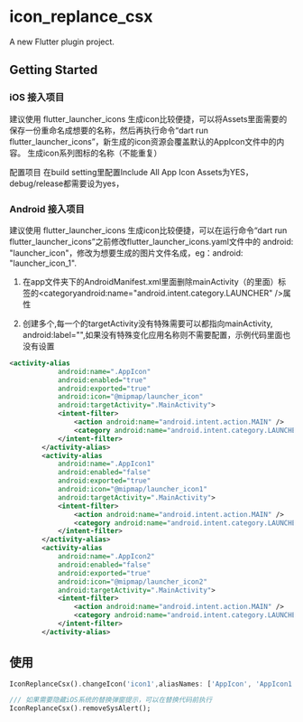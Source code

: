 # icon_replance_csx

A new Flutter plugin project.

## Getting Started

### iOS 接入项目
建议使用 flutter_launcher_icons 生成icon比较便捷，可以将Assets里面需要的保存一份重命名成想要的名称，然后再执行命令“dart run flutter_launcher_icons”，新生成的icon资源会覆盖默认的AppIcon文件中的内容。
生成icon系列图标的名称（不能重复）

配置项目 在build setting里配置Include All App Icon Assets为YES，debug/release都需要设为yes，

### Android  接入项目
建议使用 flutter_launcher_icons 生成icon比较便捷，可以在运行命令“dart run flutter_launcher_icons”之前修改flutter_launcher_icons.yaml文件中的 android: "launcher_icon"，修改为想要生成的图片文件名成，eg：android: "launcher_icon_1".

1. 在app文件夹下的AndroidManifest.xml里面删除mainActivity（<application>的<activity>里面）标签的<categoryandroid:name="android.intent.category.LAUNCHER" />属性

2. 创建多个<activity-alias>,每一个的targetActivity没有特殊需要可以都指向mainActivity, android:label="",如果没有特殊变化应用名称则不需要配置，示例代码里面也没有设置
```xml
<activity-alias
            android:name=".AppIcon"
            android:enabled="true"
            android:exported="true"
            android:icon="@mipmap/launcher_icon"
            android:targetActivity=".MainActivity">
            <intent-filter>
                <action android:name="android.intent.action.MAIN" />
                <category android:name="android.intent.category.LAUNCHER" />
            </intent-filter>
        </activity-alias>
        <activity-alias
            android:name=".AppIcon1"
            android:enabled="false"
            android:exported="true"
            android:icon="@mipmap/launcher_icon1"
            android:targetActivity=".MainActivity">
            <intent-filter>
                <action android:name="android.intent.action.MAIN" />
                <category android:name="android.intent.category.LAUNCHER" />
            </intent-filter>
        </activity-alias>
        <activity-alias
            android:name=".AppIcon2"
            android:enabled="false"
            android:exported="true"
            android:icon="@mipmap/launcher_icon2"
            android:targetActivity=".MainActivity">
            <intent-filter>
                <action android:name="android.intent.action.MAIN" />
                <category android:name="android.intent.category.LAUNCHER" />
            </intent-filter>
        </activity-alias>
```


## 使用
```dart
IconReplanceCsx().changeIcon('icon1',aliasNames: ['AppIcon', 'AppIcon1', 'AppIcon2']);

/// 如果需要隐藏iOS系统的替换弹窗提示，可以在替换代码前执行
IconReplanceCsx().removeSysAlert();
```
